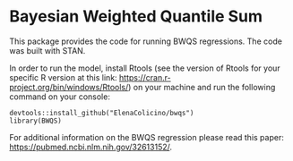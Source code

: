 # Bayesian Weighted Quantile Sum

This package provides the code for running BWQS regressions. The code was built with STAN.

In order to run the model, install Rtools (see the version of Rtools for your specific R version at this link: https://cran.r-project.org/bin/windows/Rtools/) 
on your machine and run the following command on your console: 
```
devtools::install_github("ElenaColicino/bwqs")
library(BWQS)
```

For additional information on the BWQS regression please read this paper:
https://pubmed.ncbi.nlm.nih.gov/32613152/.
